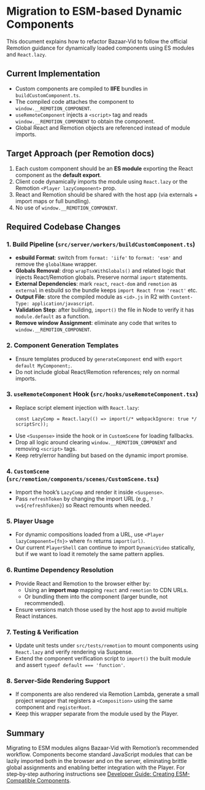<!-- path: memory-bank/remotion/esm-migration-guide.md -->
# Migration to ESM-based Dynamic Components

This document explains how to refactor Bazaar‑Vid to follow the official Remotion guidance for dynamically loaded components using ES modules and `React.lazy`.

## Current Implementation

- Custom components are compiled to **IIFE** bundles in `buildCustomComponent.ts`.
- The compiled code attaches the component to `window.__REMOTION_COMPONENT`.
- `useRemoteComponent` injects a `<script>` tag and reads `window.__REMOTION_COMPONENT` to obtain the component.
- Global React and Remotion objects are referenced instead of module imports.

## Target Approach (per Remotion docs)

1. Each custom component should be an **ES module** exporting the React component as the **default export**.
2. Client code dynamically imports the module using `React.lazy` or the Remotion `<Player lazyComponent>` prop.
3. React and Remotion should be shared with the host app (via externals + import maps or full bundling).
4. No use of `window.__REMOTION_COMPONENT`.

## Required Codebase Changes

### 1. Build Pipeline (`src/server/workers/buildCustomComponent.ts`)

- **esbuild Format**: switch from `format: 'iife'` to `format: 'esm'` and remove the `globalName` wrapper.
- **Globals Removal**: drop `wrapTsxWithGlobals()` and related logic that injects React/Remotion globals. Preserve normal `import` statements.
- **External Dependencies**: mark `react`, `react-dom` and `remotion` as `external` in esbuild so the bundle keeps `import React from 'react'` etc.
- **Output File**: store the compiled module as `<id>.js` in R2 with `Content-Type: application/javascript`.
- **Validation Step**: after building, `import()` the file in Node to verify it has `module.default` as a function.
- **Remove window Assignment**: eliminate any code that writes to `window.__REMOTION_COMPONENT`.

### 2. Component Generation Templates

- Ensure templates produced by `generateComponent` end with `export default MyComponent;`.
- Do not include global React/Remotion references; rely on normal imports.

### 3. `useRemoteComponent` Hook (`src/hooks/useRemoteComponent.tsx`)

- Replace script element injection with `React.lazy`:
  ```tsx
  const LazyComp = React.lazy(() => import(/* webpackIgnore: true */ scriptSrc));
  ```
- Use `<Suspense>` inside the hook or in `CustomScene` for loading fallbacks.
- Drop all logic around clearing `window.__REMOTION_COMPONENT` and removing `<script>` tags.
- Keep retry/error handling but based on the dynamic import promise.

### 4. `CustomScene` (`src/remotion/components/scenes/CustomScene.tsx`)

- Import the hook’s `LazyComp` and render it inside `<Suspense>`.
- Pass `refreshToken` by changing the import URL (e.g., `?v=${refreshToken}`) so React remounts when needed.

### 5. Player Usage

- For dynamic compositions loaded from a URL, use `<Player lazyComponent={fn}>` where `fn` returns `import(url)`.
- Our current `PlayerShell` can continue to import `DynamicVideo` statically, but if we want to load it remotely the same pattern applies.

### 6. Runtime Dependency Resolution

- Provide React and Remotion to the browser either by:
  - Using an **import map** mapping `react` and `remotion` to CDN URLs.
  - Or bundling them into the component (larger bundle, not recommended).
- Ensure versions match those used by the host app to avoid multiple React instances.

### 7. Testing & Verification

- Update unit tests under `src/tests/remotion` to mount components using `React.lazy` and verify rendering via Suspense.
- Extend the component verification script to `import()` the built module and assert `typeof default === 'function'`.

### 8. Server‑Side Rendering Support

- If components are also rendered via Remotion Lambda, generate a small project wrapper that registers a `<Composition>` using the same component and `registerRoot`.
- Keep this wrapper separate from the module used by the Player.

## Summary

Migrating to ESM modules aligns Bazaar‑Vid with Remotion’s recommended workflow. Components become standard JavaScript modules that can be lazily imported both in the browser and on the server, eliminating brittle global assignments and enabling better integration with the Player. For step‑by‑step authoring instructions see [Developer Guide: Creating ESM-Compatible Components](./esm-component-development.md).
